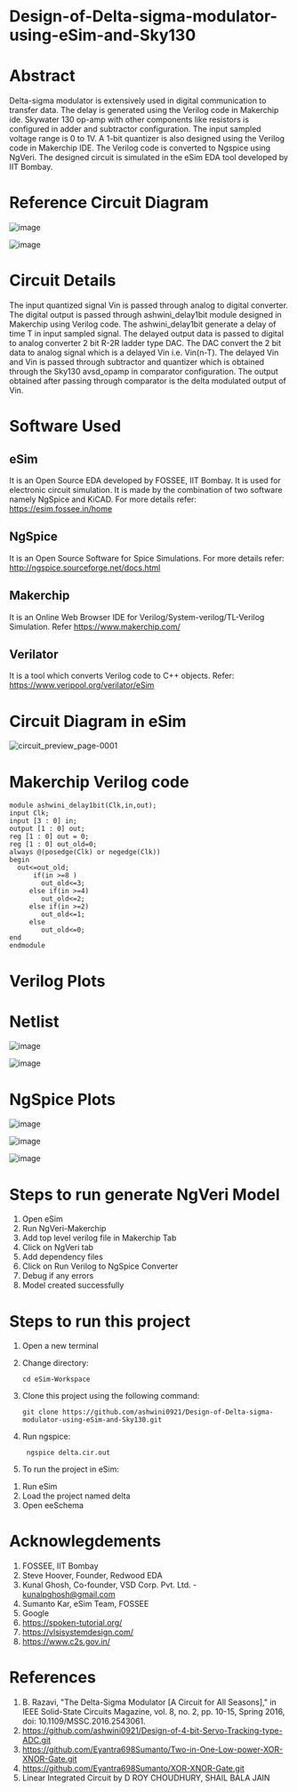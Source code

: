 # Design-of-Delta-sigma-modulator-using-eSim-and-Sky130

# Abstract

Delta-sigma modulator is extensively used in digital communication to transfer data. The delay is generated using the Verilog code in Makerchip ide. Skywater 130 op-amp with other components like resistors  is configured in adder and subtractor configuration. The input sampled voltage range is 0 to 1V. A 1-bit quantizer is also designed using the Verilog code in Makerchip IDE. The Verilog code is converted to Ngspice using NgVeri.  The designed circuit is simulated in the eSim EDA tool developed by IIT Bombay. 

# Reference Circuit Diagram

![image](https://user-images.githubusercontent.com/111654188/209861030-47859167-b444-4fcd-8ad2-5c3953db1eff.png)

![image](https://user-images.githubusercontent.com/111654188/209861115-4b2b3d66-e813-4062-a871-f8d5345a3906.png)

# Circuit Details

The input quantized signal Vin is passed through analog to digital converter. The digital output is passed through ashwini_delay1bit module designed in Makerchip using Verilog code. The ashwini_delay1bit generate a delay of time T in input sampled signal. The delayed output data is passed to digital to analog converter 2 bit R-2R ladder type DAC. The DAC convert the 2 bit data to analog signal which is a delayed Vin i.e. Vin(n-T). The delayed Vin and Vin is passed through subtractor and quantizer which is obtained through the Sky130 avsd_opamp in comparator configuration. The output obtained after passing through comparator is the delta modulated output of Vin.

# Software Used

## eSim

It is an Open Source EDA developed by FOSSEE, IIT Bombay. It is used for electronic circuit simulation. It is made by the combination of two software namely NgSpice and KiCAD.
For more details refer:
https://esim.fossee.in/home

## NgSpice

It is an Open Source Software for Spice Simulations. For more details refer:
http://ngspice.sourceforge.net/docs.html

## Makerchip

It is an Online Web Browser IDE for Verilog/System-verilog/TL-Verilog Simulation. Refer
https://www.makerchip.com/

## Verilator

It is a tool which converts Verilog code to C++ objects. Refer: https://www.veripool.org/verilator/eSim

# Circuit Diagram in eSim

![circuit_preview_page-0001](https://user-images.githubusercontent.com/111654188/209862765-ac2b678e-caca-4a56-9e14-662a84af21c9.jpg)

# Makerchip Verilog code

    module ashwini_delay1bit(Clk,in,out);
    input Clk;
    input [3 : 0] in;
    output [1 : 0] out;
    reg [1 : 0] out = 0; 
    reg [1 : 0] out_old=0;
    always @(posedge(Clk) or negedge(Clk))
    begin
      out<=out_old;
          if(in >=8 )
            out_old<=3;
         else if(in >=4)
            out_old<=2;
         else if(in >=2)
            out_old<=1;
         else
            out_old<=0;
    end      
    endmodule

# Verilog Plots


# Netlist

![image](https://user-images.githubusercontent.com/111654188/209862361-711f381c-f7cc-4b29-8458-33a76242aaa8.png)

![image](https://user-images.githubusercontent.com/111654188/209862447-a46a554e-6ca3-414f-b6d5-2d6e1d15b11c.png)

# NgSpice Plots

![image](https://user-images.githubusercontent.com/111654188/209862926-a9b3e9d1-7bf9-4130-af0f-4263a1d5d8d9.png)

![image](https://user-images.githubusercontent.com/111654188/209863021-dcfd7b66-747e-4c98-83ee-be23b3dc7d96.png)

![image](https://user-images.githubusercontent.com/111654188/209863068-0366f96b-d725-4b9e-8936-2524ce597890.png)


# Steps to run generate NgVeri Model


1. Open eSim
2. Run NgVeri-Makerchip
3. Add top level verilog file in Makerchip Tab
4. Click on NgVeri tab
5. Add dependency files
6. Click on Run Verilog to NgSpice Converter
7. Debug if any errors
8. Model created successfully

# Steps to run this project


1. Open a new terminal
2. Change directory:

       cd eSim-Workspace
3. Clone this project using the following command:

       git clone https://github.com/ashwini0921/Design-of-Delta-sigma-modulator-using-eSim-and-Sky130.git
4. Run ngspice:

        ngspice delta.cir.out
5. To run the project in eSim:

1)  Run eSim
2)  Load the project named delta
3)  Open eeSchema

# Acknowlegdements

1. FOSSEE, IIT Bombay
2. Steve Hoover, Founder, Redwood EDA
3. Kunal Ghosh, Co-founder, VSD Corp. Pvt. Ltd. - kunalpghosh@gmail.com
4. Sumanto Kar, eSim Team, FOSSEE
5. Google
6. https://spoken-tutorial.org/
7. https://vlsisystemdesign.com/
8. https://www.c2s.gov.in/

# References

1. B. Razavi, "The Delta-Sigma Modulator [A Circuit for All Seasons]," in IEEE Solid-State Circuits Magazine, vol. 8, no. 2, pp. 10-15, Spring 2016, doi: 10.1109/MSSC.2016.2543061.
2. https://github.com/ashwini0921/Design-of-4-bit-Servo-Tracking-type-ADC.git
3. https://github.com/Eyantra698Sumanto/Two-in-One-Low-power-XOR-XNOR-Gate.git
4. https://github.com/Eyantra698Sumanto/XOR-XNOR-Gate.git
5. Linear Integrated Circuit by D ROY CHOUDHURY, SHAIL BALA JAIN
